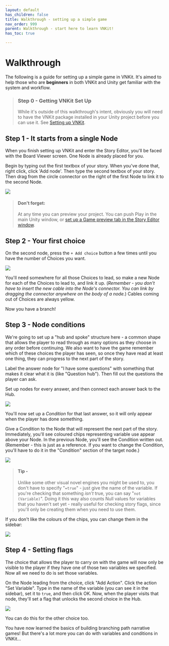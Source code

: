 ```yaml
---
layout: default
has_children: false
title: Walkthrough - setting up a simple game
nav_order: 999
parent: Walkthrough - start here to learn VNKit!
has_toc: true

---
```

# Walkthrough

The following is a guide for setting up a simple game in VNKit. It's aimed to help those who are **beginners** in both VNKit and Unity get familiar with the system and workflow.

> ### Step 0 - Getting VNKit Set Up
>
> While it's outside of this walkthrough's intent, obviously you will need to have the VNKit package installed in your Unity project before you can use it. See [Setting up VNKit]().

## Step 1 - It starts from a single Node

When you finish setting up VNKit and enter the Story Editor, you'll be faced with the Board Viewer screen. One Node  is already placed for you.

Begin by typing out the first textbox of your story. When you've done that, right click, click 'Add node'. Then type the second textbox of your story. Then drag from the circle connector on the right of the first Node to link it to the second Node.

![](/assets/images/nodes1.gif)

> #### Don't forget:
>
> At any time you can preview your project. You can push Play in the main Unity window, or [set up a Game preview tab in the Story Editor window](https://vnkit.axile.studio/docs/editor-overview/#a-handy-tip--).

## Step 2 - Your first choice

On the second node, press the `+ Add choice` button a few times until you have the number of Choices you want.

![](/assets/images/nodes2.gif)

You'll need somewhere for all those Choices to lead, so make a new Node for each of the Choices to lead to, and link it up. (_Remember - you don't have to insert the new cable into the Node's connector. You can link by dragging the connector anywhere on the body of a node._) Cables coming out of Choices are always yellow.

Now you have a branch!

## Step 3 - Node conditions

We're going to set up a "hub and spoke" structure here - a common shape that allows the player to read through as many options as they choose in any order before continuing. We also want to have the game remember which of these choices the player has seen, so once they have read at least one thing, they can progress to the next part of the story.

Label the answer node for "I have some questions" with something that makes it clear what it is (like "Question hub"). Then fill out the questions the player can ask.

Set up nodes for every answer, and then connect each answer back to the Hub.

![](/assets/images/nodes_fixed.gif)

You'll now set up a _Condition_ for that last answer, so it will only appear when the player has done something.

Give a Condition to the Node that will represent the next part of the story. Immediately, you'll see coloured chips representing variable use appear above your Node. In the previous Node, you'll see the Condition written out. (Remember - this is just as a reference. If you want to change the Condition, you'll have to do it in the "Condition" section of the target node.)

![](/assets/images/nodes_whatsbest.gif)

> #### Tip -
>
> Unlike some other visual novel engines you might be used to, you don't have to specify "`=true`" - just give the name of the variable. If you're checking that something _isn't_ true, you can say "`not (Variable)`". Doing it this way also counts Null values for variables that you haven't set yet - really useful for checking story flags, since you'll only be creating them when you need to use them.

If you don't like the colours of the chips, you can change them in the sidebar:

![](/assets/images/nodes6.gif)

## Step 4 - Setting flags

The choice that allows the player to carry on with the game will now only be visible to the player if they have one of those two variables we specified. Now all we need to do is set those variables.

On the Node leading from the choice, click "Add Action". Click the action "Set Variable". Type in the name of the variable (you can see it in the sidebar), set it to `true`, and then click OK. Now, when the player visits that node, they'll set a flag that unlocks the second choice in the Hub.

![](/assets/images/nodes7.gif)

You can do this for the other choice too.

You have now learned the basics of building branching path narrative games! But there's a lot more you can do with variables and conditions in VNKit...